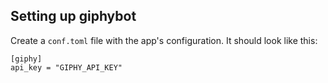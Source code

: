 ## Setting up giphybot

Create a `conf.toml` file with the app's configuration.  It should look like
this:

    [giphy]
    api_key = "GIPHY_API_KEY"

